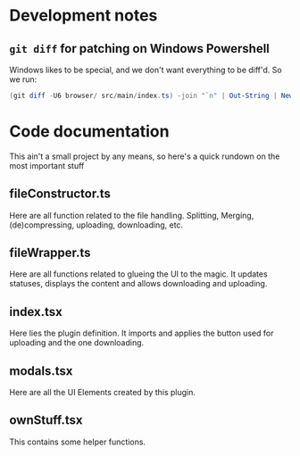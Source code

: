 # Development notes
## `git diff` for patching on Windows Powershell
Windows likes to be special, and we don't want everything to be diff'd. So we run:
```powershell
(git diff -U6 browser/ src/main/index.ts) -join "`n" | Out-String | New-Item -Force -Path fixcors.diff
```

# Code documentation
This ain't a small project by any means, so here's a quick rundown on the most important stuff

## fileConstructor.ts
Here are all function related to the file handling. Splitting, Merging, (de)compressing, uploading, downloading, etc.

## fileWrapper.ts
Here are all functions related to glueing the UI to the magic. It updates statuses, displays the content and allows downloading and uploading.

## index.tsx
Here lies the plugin definition. It imports and applies the button used for uploading and the one downloading.

## modals.tsx
Here are all the UI Elements created by this plugin.

## ownStuff.tsx
This contains some helper functions.
